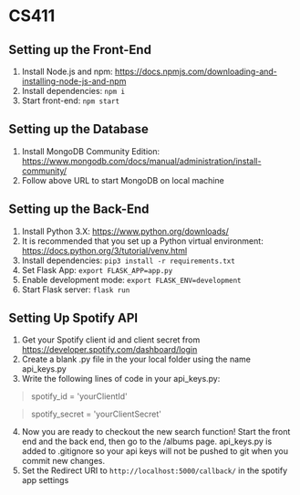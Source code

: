 # CS411

## Setting up the Front-End

1. Install Node.js and npm: https://docs.npmjs.com/downloading-and-installing-node-js-and-npm
2. Install dependencies: `npm i`
3. Start front-end: `npm start`

## Setting up the Database

1. Install MongoDB Community Edition: https://www.mongodb.com/docs/manual/administration/install-community/
2. Follow above URL to start MongoDB on local machine

## Setting up the Back-End

1. Install Python 3.X: https://www.python.org/downloads/
2. It is recommended that you set up a Python virtual environment: https://docs.python.org/3/tutorial/venv.html
3. Install dependencies: `pip3 install -r requirements.txt`
4. Set Flask App: `export FLASK_APP=app.py`
5. Enable development mode: `export FLASK_ENV=development`
6. Start Flask server: `flask run`

## Setting Up Spotify API

1. Get your Spotify client id and client secret from https://developer.spotify.com/dashboard/login
2. Create a blank .py file in the your local folder using the name api_keys.py
3. Write the following lines of code in your api_keys.py:
  > spotify_id = 'yourClientId' 

  > spotify_secret = 'yourClientSecret'

4. Now you are ready to checkout the new search function! Start the front end and the back end, then go to the /albums page. api_keys.py is added to .gitignore so your api keys will not be pushed to git when you commit new changes.
5. Set the Redirect URI to `http://localhost:5000/callback/` in the spotify app settings